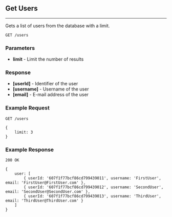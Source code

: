 ## Get Users
---
Gets a list of users from the database with a limit.

`GET /users`

### Parameters
- **limit** - Limit the number of results

### Response
- **[userId]** - Identifier of the user
- **[username]** - Username of the user
- **[email]** - E-mail address of the user

### Example Request
`GET /users`

```
{
	limit: 3
}
```

### Example Response
`200 OK`

```
{
	user: [
		{ userId: '607f1f77bcf86cd799439011', username: 'FirstUser', email: 'FirstUser@FirstUser.com' },
		{ userId: '607f1f77bcf86cd799439012', username: 'SecondUser', email: 'SecondUser@SecondUser.com' },
		{ userId: '607f1f77bcf86cd799439013', username: 'ThirdUser', email: 'ThirdUser@ThirdUser.com' }
	]
}
```

